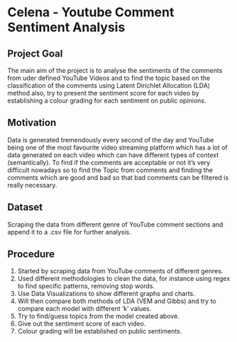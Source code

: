 # Celena - Youtube Comment Sentiment Analysis

## Project Goal
The main aim of the project is to analyse the sentiments of the comments from uder defined YouTube Videos and to find the topic based on the classification of the comments using Latent Dirichlet Allocation (LDA) method also, try to present the sentiment score for each video by establishing a colour grading for each sentiment on public opinions.

## Motivation
Data is generated tremendously every second of the day and YouTube being one of the most favourite video streaming platform which has a lot of data generated on each video which can have different types of context (semantically). To find if the comments are acceptable or not it’s very difficult nowadays so to find the Topic from comments and finding the comments which are good and bad so that bad comments can be filtered is really necessary.

## Dataset
Scraping the data from different genre of YouTube comment sections and append it to a .csv file for further analysis.

## Procedure
1. Started by scraping data from YouTube comments of different genres.
2. Used different methodologies to clean the data, for instance using regex to find specific patterns, removing stop words.
3. Use Data Visualizations to show different graphs and charts.
4. Will then compare both methods of LDA (VEM and Gibbs) and try to compare each model with different ‘k’ values.
5. Try to find/guess topics from the model created above.
6. Give out the sentiment score of each video.
7. Colour grading will be established on public sentiments.
